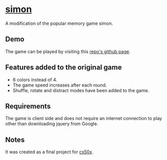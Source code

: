 # <a href="#simon" name="simon">simon</a>

A modification of the popular memory game simon.

## Demo

The game can be played by visiting this [repo's github page](http://nickjj.github.com/simon).

## Features added to the original game

- 6 colors instead of 4.
- The game speed increases after each round.
- Shuffle, rotate and distract modes have been added to the game.

## Requirements

The game is client side and does not require an internet connection to play other than downloading jquery from Google.

## Notes

It was created as a final project for [cs50x](https://www.cs50.net/).

